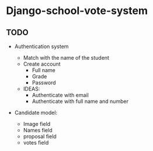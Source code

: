 # Django-school-vote-system


## TODO

- Authentication system
    - Match with the name of the student
    - Create account
      - Full name
      - Grade
      - Password
    - IDEAS:
      - Authenticate with email
      - Authenticate with full name and number
     


- Candidate model:
  - Image field
  - Names field
  - proposal field
  - votes field


